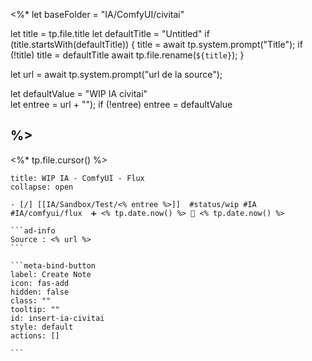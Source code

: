 <%*
  let baseFolder = "IA/ComfyUI/civitai"
  
  let title = tp.file.title
  let defaultTitle = "Untitled"
  if (title.startsWith(defaultTitle)) {
    title = await tp.system.prompt("Title");
    if (!title) title = defaultTitle
    await tp.file.rename(`${title}`);
  } 

let url = await tp.system.prompt("url de la source");

let defaultValue = "WIP IA civitai"  
let entree = url + "");
if (!entree) entree = defaultValue


%>
---
<%* tp.file.cursor() %> 
`````ad-example
title: WIP IA - ComfyUI - Flux
collapse: open

- [/] [[IA/Sandbox/Test/<% entree %>]]  #status/wip #IA #IA/comfyui/flux  ➕ <% tp.date.now() %> 🛫 <% tp.date.now() %>

```ad-info 
Source : <% url %>
```

```meta-bind-button
label: Create Note
icon: fas-add
hidden: false
class: ""
tooltip: ""
id: insert-ia-civitai
style: default
actions: []

```

````` 
